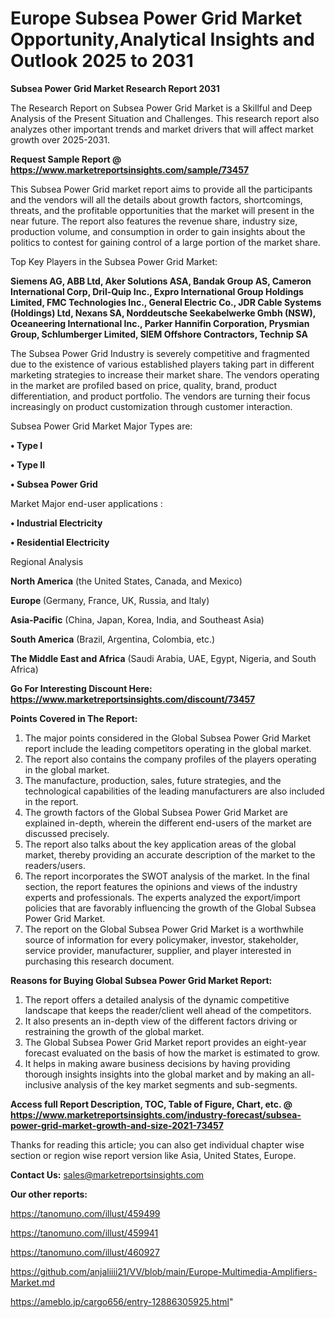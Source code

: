 # Europe Subsea Power Grid Market Opportunity,Analytical Insights and Outlook 2025 to 2031

<strong>Subsea Power Grid Market Research Report 2031</strong>

The Research Report on Subsea Power Grid Market is a Skillful and Deep Analysis of the Present Situation and Challenges. This research report also analyzes other important trends and market drivers that will affect market growth over 2025-2031.

<strong>Request Sample Report @ <a href=https://www.marketreportsinsights.com/sample/73457>https://www.marketreportsinsights.com/sample/73457</a></strong>

This Subsea Power Grid market report aims to provide all the participants and the vendors will all the details about growth factors, shortcomings, threats, and the profitable opportunities that the market will present in the near future. The report also features the revenue share, industry size, production volume, and consumption in order to gain insights about the politics to contest for gaining control of a large portion of the market share.

Top Key Players in the Subsea Power Grid Market:

<strong>Siemens AG, ABB Ltd, Aker Solutions ASA, Bandak Group AS, Cameron International Corp, Dril-Quip Inc., Expro International Group Holdings Limited, FMC Technologies Inc., General Electric Co., JDR Cable Systems (Holdings) Ltd, Nexans SA, Norddeutsche Seekabelwerke Gmbh (NSW), Oceaneering International Inc., Parker Hannifin Corporation, Prysmian Group, Schlumberger Limited, SIEM Offshore Contractors, Technip SA</strong>

The Subsea Power Grid Industry is severely competitive and fragmented due to the existence of various established players taking part in different marketing strategies to increase their market share. The vendors operating in the market are profiled based on price, quality, brand, product differentiation, and product portfolio. The vendors are turning their focus increasingly on product customization through customer interaction.

Subsea Power Grid Market Major Types are:

<strong>• Type I

• Type II

• Subsea Power Grid</strong>

Market Major end-user applications :

<strong>• Industrial Electricity

• Residential Electricity</strong>

Regional Analysis

</u><strong><b>North America</b></strong> (the United States, Canada, and Mexico)

<strong><b>Europe </b></strong>(Germany, France, UK, Russia, and Italy)

<strong><b>Asia-Pacific</b></strong> (China, Japan, Korea, India, and Southeast Asia)

<strong><b>South America</b></strong> (Brazil, Argentina, Colombia, etc.)

<strong><b>The Middle East and Africa</b></strong> (Saudi Arabia, UAE, Egypt, Nigeria, and South Africa)

<strong>Go For Interesting Discount Here: <a href=https://www.marketreportsinsights.com/discount/73457>https://www.marketreportsinsights.com/discount/73457</a></strong>

<strong>Points Covered in The Report:</strong>
<ol>
  <li>The major points considered in the Global Subsea Power Grid Market report include the leading competitors operating in the global market.</li>
  <li>The report also contains the company profiles of the players operating in the global market.</li>
  <li>The manufacture, production, sales, future strategies, and the technological capabilities of the leading manufacturers are also included in the report.</li>
  <li>The growth factors of the Global Subsea Power Grid Market are explained in-depth, wherein the different end-users of the market are discussed precisely.</li>
  <li>The report also talks about the key application areas of the global market, thereby providing an accurate description of the market to the readers/users.</li>
  <li>The report incorporates the SWOT analysis of the market. In the final section, the report features the opinions and views of the industry experts and professionals. The experts analyzed the export/import policies that are favorably influencing the growth of the Global Subsea Power Grid Market.</li>
  <li>The report on the Global Subsea Power Grid Market is a worthwhile source of information for every policymaker, investor, stakeholder, service provider, manufacturer, supplier, and player interested in purchasing this research document.</li>
</ol>
<strong>Reasons for Buying Global Subsea Power Grid Market Report:</strong>

<ol>
  <li>The report offers a detailed analysis of the dynamic competitive landscape that keeps the reader/client well ahead of the competitors.</li>
  <li>It also presents an in-depth view of the different factors driving or restraining the growth of the global market.</li>
  <li>The Global Subsea Power Grid Market report provides an eight-year forecast evaluated on the basis of how the market is estimated to grow.</li>
  <li>It helps in making aware business decisions by having providing thorough insights insights into the global market and by making an all-inclusive analysis of the key market segments and sub-segments.</li>
</ol>
<strong>Access full Report Description, TOC, Table of Figure, Chart, etc. @ <a href=https://www.marketreportsinsights.com/industry-forecast/subsea-power-grid-market-growth-and-size-2021-73457>https://www.marketreportsinsights.com/industry-forecast/subsea-power-grid-market-growth-and-size-2021-73457</a></strong>


Thanks for reading this article; you can also get individual chapter wise section or region wise report version like Asia, United States, Europe.

<strong>Contact Us:</strong>
sales@marketreportsinsights.com

<strong>Our other reports:</strong>

<a href=https://tanomuno.com/illust/459499>https://tanomuno.com/illust/459499</a>

<a href=https://tanomuno.com/illust/459941>https://tanomuno.com/illust/459941</a>

<a href=https://tanomuno.com/illust/460927>https://tanomuno.com/illust/460927</a>

<a href=https://github.com/anjaliiii21/VV/blob/main/Europe-Multimedia-Amplifiers-Market.md>https://github.com/anjaliiii21/VV/blob/main/Europe-Multimedia-Amplifiers-Market.md</a>

<a href=https://ameblo.jp/cargo656/entry-12886305925.html>https://ameblo.jp/cargo656/entry-12886305925.html</a>"

